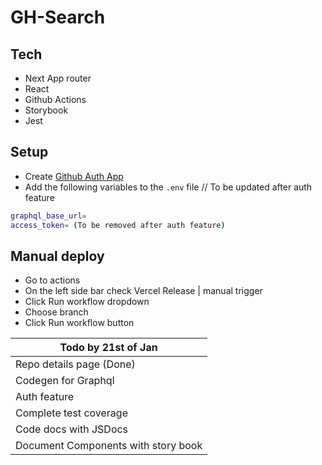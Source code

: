 # GH-Search

## Tech

- Next App router
-  React
- Github Actions
- Storybook
- Jest


## Setup

- Create [Github Auth App](https://docs.github.com/en/apps/oauth-apps/building-oauth-apps/creating-an-oauth-app)
- Add the following variables to the `.env` file // To be updated after auth feature

```sh
graphql_base_url=
access_token= (To be removed after auth feature)
```

## Manual deploy

- Go to actions
- On the left side bar check Vercel Release | manual trigger
- Click Run workflow dropdown
- Choose branch
- Click Run workflow button


| Todo by 21st of Jan
| ------
| Repo details page (Done)
| Codegen for Graphql 
| Auth feature
| Complete test coverage
| Code docs with JSDocs 
| Document Components with story book


